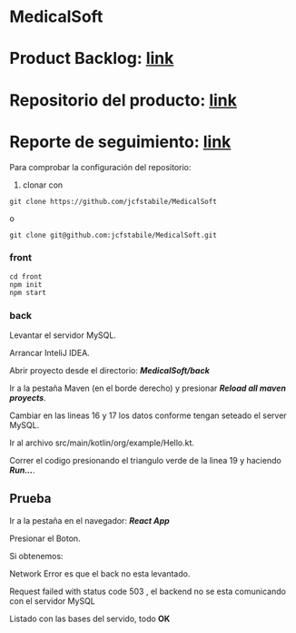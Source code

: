 # MedicalSoft

# Product Backlog: [link](https://trello.com/b/4xbNYNMN/medicalsoft)

# Repositorio del producto: [link](https://github.com/jcfstabile/MedicalSoft)

# Reporte de seguimiento: [link](https://docs.google.com/document/d/1i-_3sovV7Rmn_SwQJ19DVCtSBIEqLHWkhMZj2OwJzPw/edit)




Para comprobar la configuración del repositorio:

1. clonar con

```
git clone https://github.com/jcfstabile/MedicalSoft
```
o
```
git clone git@github.com:jcfstabile/MedicalSoft.git
```

### front

```
cd front
npm init
npm start
```

### back

Levantar el servidor MySQL.

Arrancar InteliJ IDEA.

Abrir proyecto desde el directorio: _**MedicalSoft/back**_

Ir a la pestaña Maven (en el borde derecho) y presionar _**Reload all maven proyects**_.

Cambiar en las lineas 16 y 17 los datos conforme tengan seteado el server MySQL.

Ir al archivo src/main/kotlin/org/example/Hello.kt.

Correr el codigo presionando el triangulo verde de la linea 19 y haciendo _**Run...**_.

## Prueba

Ir a la pestaña en el navegador: _**React App**_

Presionar el Boton.

Si obtenemos:

Network Error es que el back no esta levantado.

Request failed with status code 503 , el backend no se esta comunicando con el servidor MySQL

Listado con las bases del servido, todo **OK**

